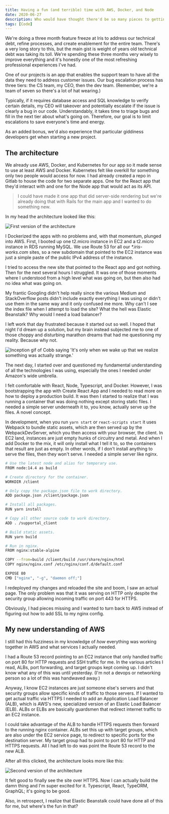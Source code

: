 ```yaml
---
title: Having a fun (and terrible) time with AWS, Docker, and Node
date: 2020-06-27
description: Who would have thought there'd be so many pieces to getting a basic app setup on AWS.
tags: [Code]
---
```


We're doing a three month feature freeze at Iris to address our technical debt, refine processes, and create enablement for the entire team. There's a very long story to this, but the main gist is weight of years old technical debt was taking its toll. We're spending these three months very wisely to improve everything and it's honestly one of the most refreshing professional experiences I've had.

One of our projects is an app that enables the support team to have all the data they need to address customer issues. Our bug escalation process has three tiers: the CS team, my CEO, then the dev team. (Remember, we're a team of seven so there's a lot of hat wearing.)

Typically, if it requires database access and SQL knowledge to verify certain details, my CEO will takeover and potentially escalate if the issue is clearly a bug in our code. Understandably, it takes time to triage bugs and fill in the next tier about what's going on. Therefore, our goal is to limit escalations to save everyone's time and energy.

As an added bonus, we'd also experience that particular giddiness developers get when starting a new project.

## The architecture

We already use AWS, Docker, and Kubernetes for our app so it made sense to use at least AWS and Docker. Kubernetes felt like overkill for something only two people would access for now. I had already created a repo in Gitlab to house the code for two separate apps. One for the React app that they'd interact with and one for the Node app that would act as its API.

> I could have made it one app that did server-side rendering but we're already doing that with Rails for the main app and I wanted to do something new.

In my head the architecture looked like this:

![First version of the architecture](https://s3.us-east-2.amazonaws.com/caryssa-perez-images/posts/supportal-architecture-1.jpg)

I Dockerized the apps with no problems and, with that momentum, plunged into AWS. First, I booted up one t2.micro instance in EC2 and a t2.micro instance in RDS running MySQL. We use Route 53 for all our _\*.iris-works.com_ sites, so a new subdomain that pointed to the EC2 instance was just a simple paste of the public IPv4 address of the instance.

I tried to access the new site that pointed to the React app and got nothing. Then for the next several hours I struggled. It was one of those moments where I understood from a high level what was going on, but then also had no idea what was going on.

My frantic Googling didn't help really since the various Medium and StackOverflow posts didn't include exactly everything I was using or didn't use them in the same way and it only confused me more. Why can't I see the index file when I attempt to load the site? What the hell was Elastic Beanstalk? Why would I need a load balancer?

I left work that day frustrated because it started out so well. I hoped that night I'd dream up a solution, but my brain instead subjected me to one of those choppy and disturbing marathon dreams that had me questioning my reality. Because why not.

![Inception gif of Cobb saying 'It's only when we wake up that we realize something was actually strange.'](https://media.giphy.com/media/1412QM7NaCZMyc/giphy.gif)

The next day, I started over and questioned my fundamental understanding of all the technologies I was using, especially the ones I needed under Amazon's wide umbrella.

I felt comfortable with React, Node, Typescript, and Docker. However, I was bootstrapping the app with Create React App and I needed to read more on how to deploy a production build. It was then I started to realize that I was running a container that was doing nothing except storing static files. I needed a simple server underneath it to, you know, actually serve up the files. A novel concept.

In development, when you run `yarn start` or `react-scripts start` it uses Webpack to bundle static assets, which are then served up by the WebpackDevServer, which you then access with your browser, the client. In EC2 land, instances are just empty hunks of circuitry and metal. And when I add Docker to the mix, it will only install what I tell it to, so the containers that result are just as empty. In other words, if I don't install anything to serve the files, then they won't serve. I needed a simple server like nginx.

```bash
# Use the latest node and alias for temporary use.
FROM node:14.4 as build

# Create directory for the container.
WORKDIR /client

# Only copy the package.json file to work directory.
ADD package.json /client/package.json

# Install all packages.
RUN yarn install

# Copy all other source code to work directory.
ADD . /supportal_client

# Build static assets.
RUN yarn build

# Run in nginx.
FROM nginx:stable-alpine

COPY --from=build /client/build /usr/share/nginx/html
COPY nginx/nginx.conf /etc/nginx/conf.d/default.conf

EXPOSE 80
CMD ["nginx", "-g", "daemon off;"]
```

I redeployed my changes and reloaded the site and boom, I saw an actual page. The only problem was that it was serving on HTTP only despite the security group allowing incoming traffic on port 443 for HTTPS.

Obviously, I had pieces missing and I wanted to turn back to AWS instead of figuring out how to add SSL to my nginx config.

## My new understanding of AWS

I still had this fuzziness in my knowledge of _how_ everything was working together in AWS and what services I actually needed.

I had a Route 53 record pointing to an EC2 instance that only handled traffic on port 80 for HTTP requests and SSH traffic for me. In the various articles I read, ALBs, port forwarding, and target groups kept coming up. I didn't know what any of this was until yesterday. (I'm not a devops or networking person so a lot of this was handwaved away.)

Anyway, I know EC2 instances are just someone else's servers and that security groups allow specific kinds of traffic to those servers. If I wanted to get actual traffic via HTTPS I needed to add an Application Load Balancer (ALB), which is AWS's new, specialized version of an Elastic Load Balancer (ELB). ALBs or ELBs are basically guardsmen that redirect internet traffic to an EC2 instance.

I could take advantage of the ALB to handle HTTPS requests then forward to the running nginx container. ALBs set this up with target groups, which are also under the EC2 service page, to redirect to specific ports for the destination server. My target group had to point to port 80 for HTTP and HTTPS requests. All I had left to do was point the Route 53 record to the new ALB.

After all this clicked, the architecture looks more like this:

![Second version of the architecture](https://s3.us-east-2.amazonaws.com/caryssa-perez-images/posts/supportal-architecture-2.jpg)

It felt good to finally see the site over HTTPS. Now I can actually build the damn thing and I'm super excited for it. Typescript, React, TypeORM, GraphQL; it's going to be good.

Also, in retrospect, I realize that Elastic Beanstalk could have done all of this for me, but where's the fun in that?
